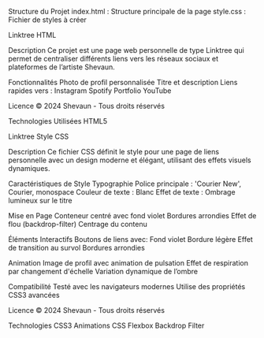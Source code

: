 Structure du Projet
index.html : Structure principale de la page
style.css  : Fichier de styles à créer

Linktree HTML

Description
Ce projet est une page web personnelle de type Linktree qui permet de centraliser différents liens vers les réseaux sociaux et plateformes de l’artiste Shevaun.


Fonctionnalités
Photo de profil personnalisée
Titre et description
Liens rapides vers :
Instagram
Spotify
Portfolio
YouTube

Licence
© 2024 Shevaun - Tous droits réservés

Technologies Utilisées
HTML5



Linktree Style CSS

Description
Ce fichier CSS définit le style pour une page de liens personnelle avec un design moderne et élégant, utilisant des effets visuels dynamiques.

Caractéristiques de Style
Typographie
Police principale : 'Courier New', Courier, monospace
Couleur de texte : Blanc
Effet de texte : Ombrage lumineux sur le titre


Mise en Page
Conteneur centré avec fond violet
Bordures arrondies
Effet de flou (backdrop-filter)
Centrage du contenu


Éléments Interactifs
Boutons de liens avec:
Fond violet
Bordure légère
Effet de transition au survol
Bordures arrondies


Animation
Image de profil avec animation de pulsation
Effet de respiration par changement d'échelle
Variation dynamique de l’ombre


Compatibilité
Testé avec les navigateurs modernes
Utilise des propriétés CSS3 avancées


Licence
© 2024 Shevaun - Tous droits réservés

Technologies
CSS3
Animations CSS
Flexbox
Backdrop Filter
